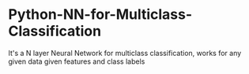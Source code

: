 # Python-NN-for-Multiclass-Classification
It's a N layer Neural Network for multiclass classification, works for any given data given features and class labels
